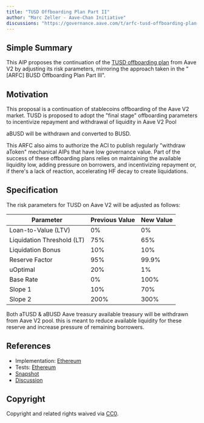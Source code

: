 ```yaml
---
title: "TUSD Offboarding Plan Part II"
author: "Marc Zeller - Aave-Chan Initiative"
discussions: "https://governance.aave.com/t/arfc-tusd-offboarding-plan-part-ii/14863"
---
```


## Simple Summary

This AIP proposes the continuation of the [TUSD offboarding plan](https://governance.aave.com/t/arfc-tusd-offboarding-plan/14008) from Aave V2 by adjusting its risk parameters, mirroring the approach taken in the "[ARFC] BUSD Offboarding Plan Part III".

## Motivation

This proposal is a continuation of stablecoins offboarding of the Aave V2 market.
TUSD is proposed to adopt the "final stage" offboarding parameters to incentivize repayment and withdrawal of liquidity in Aave V2 Pool

aBUSD will be withdrawn and converted to BUSD.

This ARFC also aims to authorize the ACI to publish regularly "withdraw aToken" mechanical AIPs that have low governance value. Part of the success of these offboarding plans relies on maintaining the available liquidity low, adding pressure on borrowers, and incentivizing repayment or, if there's a lack of reaction, accelerating HF decay to create liquidations.

## Specification

The risk parameters for TUSD on Aave V2 will be adjusted as follows:

| Parameter                  | Previous Value | New Value |
| -------------------------- | -------------- | --------- |
| Loan-to-Value (LTV)        | 0%             | 0%        |
| Liquidation Threshold (LT) | 75%            | 65%       |
| Liquidation Bonus          | 10%            | 10%       |
| Reserve Factor             | 95%            | 99.9%     |
| uOptimal                   | 20%            | 1%        |
| Base Rate                  | 0%             | 100%      |
| Slope 1                    | 10%            | 70%       |
| Slope 2                    | 200%           | 300%      |

Both aTUSD & aBUSD Aave treasury available treasury will be withdrawn from Aave V2 pool. this is meant to reduce available liquidity for these reserve and increase pressure of remaining borrowers.

## References

- Implementation: [Ethereum](https://github.com/bgd-labs/aave-proposals/blob/main/src/20230925_AaveV2_Eth_TUSDOffboardingPlanPartII/AaveV2_Ethereum_TUSDOffboardingPlanPartII_20230925.sol)
- Tests: [Ethereum](https://github.com/bgd-labs/aave-proposals/blob/main/src/20230925_AaveV2_Eth_TUSDOffboardingPlanPartII/AaveV2_Ethereum_TUSDOffboardingPlanPartII_20230925.t.sol)
- [Snapshot](https://snapshot.org/#/aave.eth/proposal/0x95cca29a9cdcaf51bb7331a9516d643a5c88f8ddce86c5f3920c2ae4d604193f)
- [Discussion](https://governance.aave.com/t/arfc-tusd-offboarding-plan-part-ii/14863)

## Copyright

Copyright and related rights waived via [CC0](https://creativecommons.org/publicdomain/zero/1.0/).

